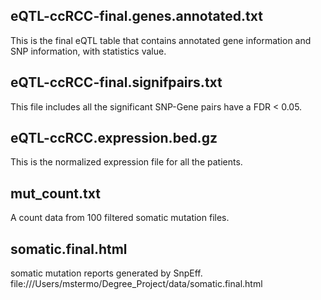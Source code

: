 
## eQTL-ccRCC-final.genes.annotated.txt
This is the final eQTL table that contains annotated gene information and SNP information, with statistics value.

## eQTL-ccRCC-final.signifpairs.txt
This file includes all the significant SNP-Gene pairs have a FDR < 0.05.

## eQTL-ccRCC.expression.bed.gz
This is the normalized expression file for all the patients.

## mut_count.txt
A count data from 100 filtered somatic mutation files.

## somatic.final.html
somatic mutation reports generated by SnpEff.
file:///Users/mstermo/Degree_Project/data/somatic.final.html

